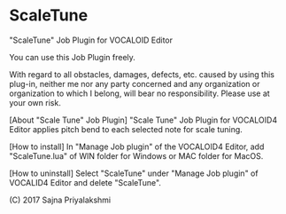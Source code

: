 # ScaleTune
"ScaleTune" Job Plugin for VOCALOID Editor

You can use this Job Plugin freely.

With regard to all obstacles, damages, defects, etc. caused by using this plug-in, neither me nor any party concerned and any organization or organization to which I belong, will bear no responsibility.
Please use at your own risk.

[About "Scale Tune" Job Plugin]
"Scale Tune" Job Plugin for VOCALOID4 Editor applies pitch bend to each selected note for scale tuning.

[How to install]
In "Manage Job plugin" of the VOCALOID4 Editor, add "ScaleTune.lua" of WIN folder for Windows or MAC folder for MacOS.

[How to uninstall]
Select "ScaleTune" under "Manage Job plugin" of VOCALID4 Editor and delete "ScaleTune".

(C) 2017 Sajna Priyalakshmi